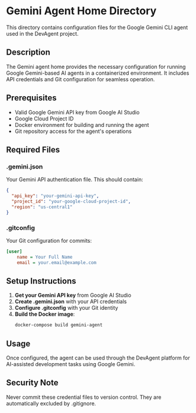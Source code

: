 # Gemini Agent Home Directory

This directory contains configuration files for the Google Gemini CLI agent used in the DevAgent project.

## Description

The Gemini agent home provides the necessary configuration for running Google Gemini-based AI agents in a containerized environment. It includes API credentials and Git configuration for seamless operation.

## Prerequisites

- Valid Google Gemini API key from Google AI Studio
- Google Cloud Project ID
- Docker environment for building and running the agent
- Git repository access for the agent's operations

## Required Files

### .gemini.json
Your Gemini API authentication file. This should contain:

```json
{
  "api_key": "your-gemini-api-key",
  "project_id": "your-google-cloud-project-id",
  "region": "us-central1"
}
```

### .gitconfig
Your Git configuration for commits:

```ini
[user]
    name = Your Full Name
    email = your.email@example.com
```

## Setup Instructions

1. **Get your Gemini API key** from Google AI Studio
2. **Create .gemini.json** with your API credentials
3. **Configure .gitconfig** with your Git identity
4. **Build the Docker image**:
   ```bash
   docker-compose build gemini-agent
   ```

## Usage

Once configured, the agent can be used through the DevAgent platform for AI-assisted development tasks using Google Gemini.

## Security Note

Never commit these credential files to version control. They are automatically excluded by .gitignore.
